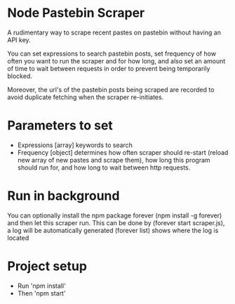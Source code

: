 # Node Pastebin Scraper
A rudimentary way to scrape recent pastes on pastebin without having an API key.

You can set expressions to search pastebin posts, set frequency of how often you want to run the scraper and for how long,
and also set an amount of time to wait between requests in order to prevent being temporarily blocked.

Moreover, the url's of the pastebin posts being scraped are recorded to avoid duplicate fetching when the scraper re-initiates.

# Parameters to set
- Expressions [array] keywords to search
- Frequency [object] determines how often scraper should re-start (reload new array of new pastes and scrape them), how long this program should run for, and how long to wait between http requests.

# Run in background
You can optionally install the npm package forever (npm install -g forever) and then let this scraper run.
This can be done by (forever start scraper.js), a log will be automatically generated (forever list) shows where the log is located

# Project setup
- Run 'npm install'
- Then 'npm start'
